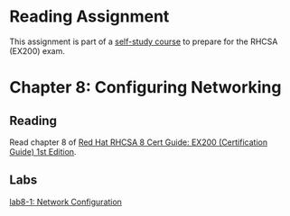 # Reading Assignment
This assignment is part of a [self-study course](../README.md) to prepare for the RHCSA (EX200) exam.
# Chapter 8: Configuring Networking

## Reading
Read chapter 8 of [Red Hat RHCSA 8 Cert Guide: EX200 (Certification Guide) 1st Edition](https://www.amazon.com/Red-RHCSA-Cert-Guide-Certification-dp-0135938139/dp/0135938139).
## Labs
[lab8-1: Network Configuration](lab8-1.md)</br>

